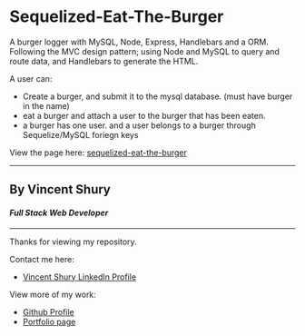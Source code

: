 # **Sequelized-Eat-The-Burger**
A burger logger with MySQL, Node, Express, Handlebars and a ORM. Following the MVC design pattern; using Node and MySQL to query and route data, and Handlebars to generate the HTML.

A user can:

* Create a burger, and submit it to the mysql database. (must have burger in the name)
* eat a burger and attach a user to the burger that has been eaten. 
* a burger has one user. and a user belongs to a burger through Sequelize/MySQL foriegn keys

View the page here: [sequelized-eat-the-burger](https://sequelized-eat-the-burger.herokuapp.com/)

---

## By **Vincent Shury**
#### _Full Stack Web Developer_

---
Thanks for viewing my repository.

Contact me here: 
* [Vincent Shury LinkedIn Profile](https://www.linkedin.com/in/vincent-shury/)

View more of my work:
* [Github Profile](https://github.com/Vincent440)
* [Portfolio page](https://vincent440.github.io/) 